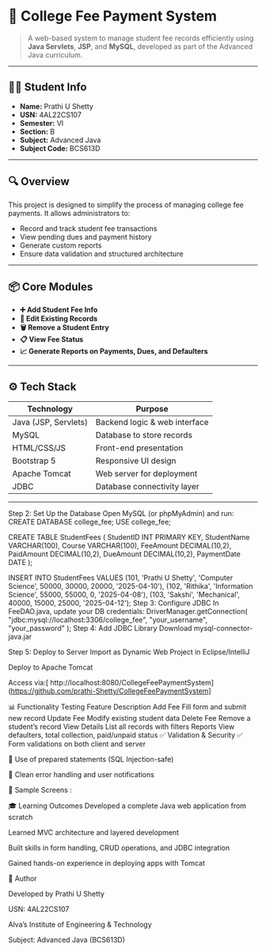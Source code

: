 # 🏫 College Fee Payment System

> A web-based system to manage student fee records efficiently using **Java Servlets**, **JSP**, and **MySQL**, developed as part of the Advanced Java curriculum.

---

## 👩‍💻 Student Info

- **Name:** Prathi U Shetty  
- **USN:** 4AL22CS107  
- **Semester:** VI  
- **Section:** B
- **Subject:** Advanced Java  
- **Subject Code:** BCS613D

---

## 🔍 Overview

This project is designed to simplify the process of managing college fee payments. It allows administrators to:

- Record and track student fee transactions
- View pending dues and payment history
- Generate custom reports
- Ensure data validation and structured architecture

---

## 📦 Core Modules

- **➕ Add Student Fee Info**  
- **🔄 Edit Existing Records**  
- **🗑️ Remove a Student Entry**  
- **📋 View Fee Status**  
- **📈 Generate Reports on Payments, Dues, and Defaulters**

---

## ⚙️ Tech Stack

| Technology     | Purpose                        |
|----------------|--------------------------------|
| Java (JSP, Servlets) | Backend logic & web interface |
| MySQL          | Database to store records      |
| HTML/CSS/JS    | Front-end presentation         |
| Bootstrap 5    | Responsive UI design           |
| Apache Tomcat  | Web server for deployment      |
| JDBC           | Database connectivity layer    |

---

Step 2: Set Up the Database
Open MySQL (or phpMyAdmin) and run:
CREATE DATABASE college_fee;
USE college_fee;

CREATE TABLE StudentFees (
    StudentID INT PRIMARY KEY,
    StudentName VARCHAR(100),
    Course VARCHAR(100),
    FeeAmount DECIMAL(10,2),
    PaidAmount DECIMAL(10,2),
    DueAmount DECIMAL(10,2),
    PaymentDate DATE
);

INSERT INTO StudentFees VALUES 
(101, 'Prathi U Shetty', 'Computer Science', 50000, 30000, 20000, '2025-04-10'),
(102, 'Rithika', 'Information Science', 55000, 55000, 0, '2025-04-08'),
(103, 'Sakshi', 'Mechanical', 40000, 15000, 25000, '2025-04-12');
Step 3: Configure JDBC
In FeeDAO.java, update your DB credentials:
DriverManager.getConnection(
    "jdbc:mysql://localhost:3306/college_fee", 
    "your_username", 
    "your_password"
);
Step 4: Add JDBC Library
Download mysql-connector-java.jar

Step 5: Deploy to Server
Import as Dynamic Web Project in Eclipse/IntelliJ

Deploy to Apache Tomcat

Access via:[ http://localhost:8080/CollegeFeePaymentSystem](https://github.com/prathi-Shetty/CollegeFeePaymentSystem]


📊 Functionality Testing
Feature	Description
Add Fee	Fill form and submit new record
Update Fee	Modify existing student data
Delete Fee	Remove a student’s record
View Details	List all records with filters
Reports	View defaulters, total collection, paid/unpaid status
✅ Validation & Security
✅ Form validations on both client and server

🔐 Use of prepared statements (SQL Injection-safe)

🔁 Clean error handling and user notifications

🧪 Sample Screens : 


🎓 Learning Outcomes
Developed a complete Java web application from scratch

Learned MVC architecture and layered development

Built skills in form handling, CRUD operations, and JDBC integration

Gained hands-on experience in deploying apps with Tomcat

👤 Author

Developed by Prathi U Shetty

USN: 4AL22CS107

Alva’s Institute of Engineering & Technology

Subject: Advanced Java (BCS613D)
